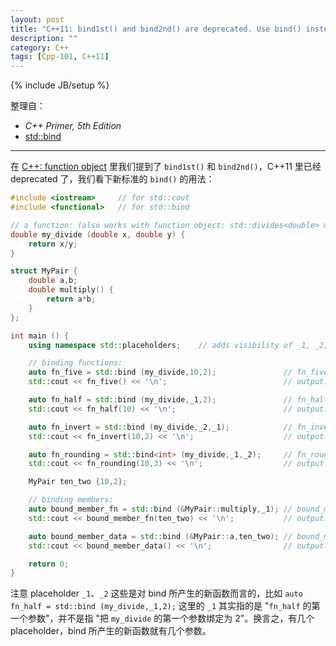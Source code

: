 ```yaml
---
layout: post
title: "C++11: bind1st() and bind2nd() are deprecated. Use bind() instead."
description: ""
category: C++
tags: [Cpp-101, C++11]
---
```

{% include JB/setup %}

整理自：

- _C++ Primer, 5th Edition_
- [std::bind](http://www.cplusplus.com/reference/functional/bind)

-----

在 [C++: function object](/c++/2015/04/21/cpp-function-object) 里我们提到了 `bind1st()` 和 `bind2nd()`，C++11 里已经 deprecated 了，我们看下新标准的 `bind()` 的用法：

```cpp
#include <iostream>     // for std::cout
#include <functional>   // for std::bind

// a function: (also works with function object: std::divides<double> my_divide;)
double my_divide (double x, double y) {
    return x/y;
}

struct MyPair {
    double a,b;
    double multiply() {
        return a*b;
    }
};

int main () {
    using namespace std::placeholders;    // adds visibility of _1, _2, _3,...

    // binding functions:
    auto fn_five = std::bind (my_divide,10,2);               // fn_five() = my_divide(10, 2)
    std::cout << fn_five() << '\n';                          // output: 5

    auto fn_half = std::bind (my_divide,_1,2);               // fn_half(x) = my_divide(x, 2)
    std::cout << fn_half(10) << '\n';                        // output: 5

    auto fn_invert = std::bind (my_divide,_2,_1);            // fn_invert(x, y) = my_divide(y, x)
    std::cout << fn_invert(10,2) << '\n';                    // output: 0.2

    auto fn_rounding = std::bind<int> (my_divide,_1,_2);     // fn_rounding(x, y) = (int)my_divide(x, y)
    std::cout << fn_rounding(10,3) << '\n';                  // output: 3

    MyPair ten_two {10,2};

    // binding members:
    auto bound_member_fn = std::bind (&MyPair::multiply,_1); // bound_member_fn(x) = x.multiply()
    std::cout << bound_member_fn(ten_two) << '\n';           // output: 20

    auto bound_member_data = std::bind (&MyPair::a,ten_two); // bound_member_data() = ten_two.a
    std::cout << bound_member_data() << '\n';                // output: 10

    return 0;
}
```

注意 placeholder `_1`、`_2` 这些是对 bind 所产生的新函数而言的，比如 `auto fn_half = std::bind (my_divide,_1,2);` 这里的 `_1` 其实指的是 "`fn_half` 的第一个参数"，并不是指 "把 `my_divide` 的第一个参数绑定为 2"。换言之，有几个 placeholder，bind 所产生的新函数就有几个参数。